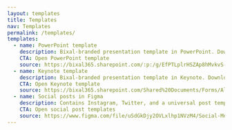 ```yaml
---
layout: templates
title: Templates
nav: Templates
permalink: /templates/
templates:
  - name: PowerPoint template
    description: Bixal-branded presentation template in PowerPoint. Download a copy to use for your upcoming presentations.
    CTA: Open PowerPoint template
    source: https://bixal365.sharepoint.com/:p:/g/EfPTLplrHSZAp8hMvkvS-y4BqfSoUka2Ro9kNV_vMXn_XA
  - name: Keynote template
    description: Bixal-branded presentation template in Keynote. Download a copy to use for your upcoming presentations.
    CTA: Open Keynote template
    source: https://bixal365.sharepoint.com/Shared%20Documents/Forms/AllItems.aspx?csf=1&web=1&e=tDG8WJ&cid=a1bf9efa%2D2e0c%2D4921%2Db030%2D44a854d7c379&FolderCTID=0x01200031F810D72D395248BD3D14D48D34F542&id=%2FShared%20Documents%2FBixal%20Brand%20Library%2FPresentation%20Templates%2FBixal%5FKeynote%5FTemplate%5F2021%2Ekey&parent=%2FShared%20Documents%2FBixal%20Brand%20Library%2FPresentation%20Templates
  - name: Social posts in Figma
    description: Contains Instagram, Twitter, and a universal post template created in Figma along with a bleed guide on how to use the monogram. Make sure to duplicate this file to use the templates.
    CTA: Open social post templates
    source: https://www.figma.com/file/uSdGkDjy2OVLxlhp1NVzM4/Social-Media-Template?node-id=54%3A190
---
```

